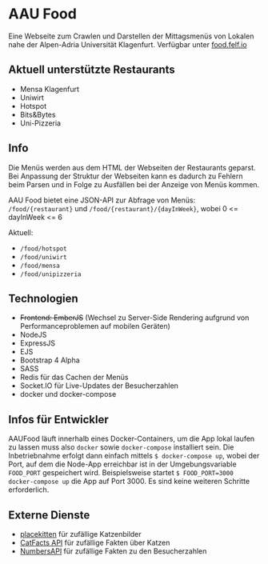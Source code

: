 # AAU Food
Eine Webseite zum Crawlen und Darstellen der Mittagsmenüs von Lokalen nahe der Alpen-Adria Universität Klagenfurt. Verfügbar unter [food.felf.io](https://food.felf.io/)

## Aktuell unterstützte Restaurants
* Mensa Klagenfurt
* Uniwirt
* Hotspot
* Bits&Bytes
* Uni-Pizzeria

## Info
Die Menüs werden aus dem HTML der Webseiten der Restaurants geparst. Bei Anpassung der Struktur der Webseiten kann es dadurch zu Fehlern beim Parsen und in Folge zu Ausfällen bei der Anzeige von Menüs kommen.

AAU Food bietet eine JSON-API zur Abfrage von Menüs:
```/food/{restaurant}``` und ```/food/{restaurant}/{dayInWeek}```, wobei 0 <= dayInWeek <= 6

Aktuell:
* ```/food/hotspot```
* ```/food/uniwirt```
* ```/food/mensa```
* ```/food/unipizzeria```

## Technologien
* ~~Frontend: EmberJS~~ (Wechsel zu Server-Side Rendering aufgrund von Performanceproblemen auf mobilen Geräten)
* NodeJS
* ExpressJS
* EJS
* Bootstrap 4 Alpha
* SASS
* Redis für das Cachen der Menüs
* Socket.IO für Live-Updates der Besucherzahlen
* docker und docker-compose

## Infos für Entwickler

AAUFood läuft innerhalb eines Docker-Containers, um die App lokal laufen zu lassen muss also `docker` sowie `docker-compose` installiert sein. Die Inbetriebnahme erfolgt dann einfach mittels `$ docker-compose up`, wobei der Port, auf dem die Node-App erreichbar ist in der Umgebungsvariable `FOOD_PORT` gespeichert wird. Beispielsweise startet `$ FOOD_PORT=3000 docker-compose up` die App auf Port 3000. Es sind keine weiteren Schritte erforderlich.

## Externe Dienste
* [placekitten](http://placekitten.com) für zufällige Katzenbilder
* [CatFacts API](http://catfacts-api.appspot.com/) für zufällige Fakten über Katzen
* [NumbersAPI](http://numbersapi.com/#42) für zufällige Fakten zu den Besucherzahlen
